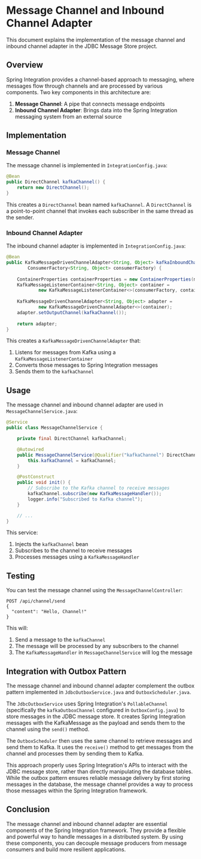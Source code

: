 # Message Channel and Inbound Channel Adapter

This document explains the implementation of the message channel and inbound channel adapter in the JDBC Message Store project.

## Overview

Spring Integration provides a channel-based approach to messaging, where messages flow through channels and are processed by various components. Two key components in this architecture are:

1. **Message Channel**: A pipe that connects message endpoints
2. **Inbound Channel Adapter**: Brings data into the Spring Integration messaging system from an external source

## Implementation

### Message Channel

The message channel is implemented in `IntegrationConfig.java`:

```java
@Bean
public DirectChannel kafkaChannel() {
    return new DirectChannel();
}
```

This creates a `DirectChannel` bean named `kafkaChannel`. A `DirectChannel` is a point-to-point channel that invokes each subscriber in the same thread as the sender.

### Inbound Channel Adapter

The inbound channel adapter is implemented in `IntegrationConfig.java`:

```java
@Bean
public KafkaMessageDrivenChannelAdapter<String, Object> kafkaInboundChannelAdapter(
        ConsumerFactory<String, Object> consumerFactory) {
    
    ContainerProperties containerProperties = new ContainerProperties(messageOutboxTopic);
    KafkaMessageListenerContainer<String, Object> container = 
            new KafkaMessageListenerContainer<>(consumerFactory, containerProperties);
    
    KafkaMessageDrivenChannelAdapter<String, Object> adapter = 
            new KafkaMessageDrivenChannelAdapter<>(container);
    adapter.setOutputChannel(kafkaChannel());
    
    return adapter;
}
```

This creates a `KafkaMessageDrivenChannelAdapter` that:
1. Listens for messages from Kafka using a `KafkaMessageListenerContainer`
2. Converts those messages to Spring Integration messages
3. Sends them to the `kafkaChannel`

## Usage

The message channel and inbound channel adapter are used in `MessageChannelService.java`:

```java
@Service
public class MessageChannelService {

    private final DirectChannel kafkaChannel;

    @Autowired
    public MessageChannelService(@Qualifier("kafkaChannel") DirectChannel kafkaChannel) {
        this.kafkaChannel = kafkaChannel;
    }

    @PostConstruct
    public void init() {
        // Subscribe to the Kafka channel to receive messages
        kafkaChannel.subscribe(new KafkaMessageHandler());
        logger.info("Subscribed to Kafka channel");
    }

    // ...
}
```

This service:
1. Injects the `kafkaChannel` bean
2. Subscribes to the channel to receive messages
3. Processes messages using a `KafkaMessageHandler`

## Testing

You can test the message channel using the `MessageChannelController`:

```
POST /api/channel/send
{
  "content": "Hello, Channel!"
}
```

This will:
1. Send a message to the `kafkaChannel`
2. The message will be processed by any subscribers to the channel
3. The `KafkaMessageHandler` in `MessageChannelService` will log the message

## Integration with Outbox Pattern

The message channel and inbound channel adapter complement the outbox pattern implemented in `JdbcOutboxService.java` and `OutboxScheduler.java`. 

The `JdbcOutboxService` uses Spring Integration's `PollableChannel` (specifically the `kafkaOutboxChannel` configured in `OutboxConfig.java`) to store messages in the JDBC message store. It creates Spring Integration messages with the KafkaMessage as the payload and sends them to the channel using the `send()` method.

The `OutboxScheduler` then uses the same channel to retrieve messages and send them to Kafka. It uses the `receive()` method to get messages from the channel and processes them by sending them to Kafka.

This approach properly uses Spring Integration's APIs to interact with the JDBC message store, rather than directly manipulating the database tables. While the outbox pattern ensures reliable message delivery by first storing messages in the database, the message channel provides a way to process those messages within the Spring Integration framework.

## Conclusion

The message channel and inbound channel adapter are essential components of the Spring Integration framework. They provide a flexible and powerful way to handle messages in a distributed system. By using these components, you can decouple message producers from message consumers and build more resilient applications.
